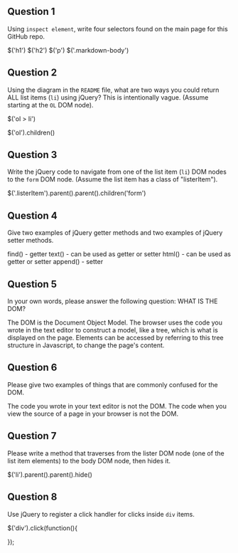 ## Question 1

Using `inspect element`, write four selectors found on the main page for this
GitHub repo.

<!-- your answer starts here -->
$('h1')
$('h2')
$('p')
$('.markdown-body')
<!-- your answer ends here -->

## Question 2

Using the diagram in the `README` file, what are two ways you could return ALL
list items (`li`) using jQuery? This is intentionally vague. (Assume starting
at the `OL` DOM node).

<!-- your answer starts here -->
$('ol > li')

$('ol').children()
<!-- your answer ends here -->

## Question 3

Write the jQuery code to navigate from one of the list item (`li`) DOM nodes to
the `form` DOM node. (Assume the list item has a class of "listerItem").

<!-- your answer starts here -->
$('.listerItem').parent().parent().children('form')
<!-- your answer ends here -->

## Question 4

Give two examples of jQuery getter methods and two examples of jQuery setter
methods.

<!-- your answer starts here -->
find() - getter
text() - can be used as getter or setter
html() - can be used as getter or setter
append() - setter

<!-- your answer ends here -->

## Question 5

In your own words, please answer the following question: WHAT IS THE DOM?

<!-- your answer starts here -->
The DOM is the Document Object Model. The browser uses the code you wrote in
the text editor to construct a model, like a tree, which is what is displayed on
the page. Elements can be accessed by referring to this tree structure in
Javascript, to change the page's content.
<!-- your answer ends here -->

## Question 6

Please give two examples of things that are commonly confused for the DOM.

<!-- your answer starts here -->
The code you wrote in your text editor is not the DOM.
The code when you view the source of a page in your browser is not the DOM.
<!-- your answer ends here -->

## Question 7

Please write a method that traverses from the lister DOM node (one of the list
item elements) to the body DOM node, then hides it.

<!-- your answer starts here -->
$('li').parent().parent().hide()

<!-- your answer ends here -->

## Question 8

Use jQuery to register a click handler for clicks inside `div` items.

<!-- your answer starts here -->
$('div').click(function(){

});

<!-- your answer ends here -->
